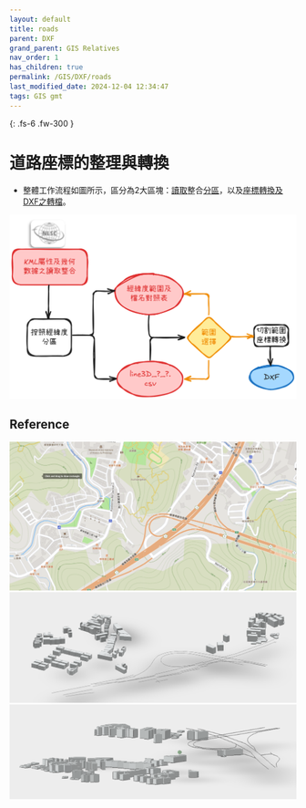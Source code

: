 ```yaml
---
layout: default
title: roads
parent: DXF
grand_parent: GIS Relatives
nav_order: 1
has_children: true
permalink: /GIS/DXF/roads
last_modified_date: 2024-12-04 12:34:47
tags: GIS gmt
---
```


{: .fs-6 .fw-300 }

# 道路座標的整理與轉換

- 整體工作流程如圖所示，區分為2大區塊：[讀取](./rd_kml.md)整合[分區](./splits.md)，以及[座標轉換及DXF之轉檔](./bld_lin2dxf.md)。
  
![pngs/2024-12-15-12-12-18.png](pngs/2024-12-15-12-12-18.png)

## Reference

![pngs/2024-12-10-16-20-41.png](pngs/2024-12-10-16-20-41.png)
![pngs/2024-12-10-08-50-03.png](pngs/2024-12-10-08-50-03.png)
![](pngs/2024-12-11-09-21-52.png)